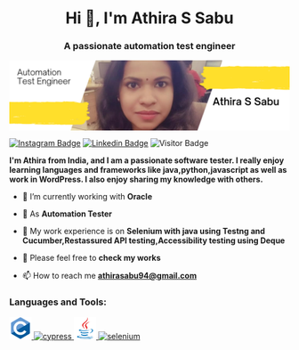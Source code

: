 <h1 align="center">Hi 👋, I'm Athira S Sabu</h1>
<h3 align="center">A passionate automation test engineer</h3>
<img align="center" src="https://raw.githubusercontent.com/athirassabu/athirassabu/main/img01.PNG"/>

[![Instagram Badge](https://img.shields.io/badge/-athira_s_sabu-blueviolet?style=plastic-square&logo=instagram&logoColor=white&link=https://instagram.com/athira_s_sabu/)](https://instagram.com/athira_s_sabu)
[![Linkedin Badge](https://img.shields.io/badge/-athira_s_sabu-blue?style=plastic-square&logo=Linkedin&logoColor=white&link=https://www.linkedin.com/in/athira-s-sabu/)](https://www.linkedin.com/in/athira-s-sabu/)
![Visitor Badge](https://visitor-badge.laobi.icu/badge?page_id=athirassabu)

**I'm Athira from India, and I am a passionate software tester. I really enjoy learning languages and frameworks like java,python,javascript as well as work in WordPress. I also enjoy sharing my knowledge with others.**

- 🔭 I’m currently working with **Oracle**

- 🌱 As **Automation Tester**

- 👯 My work experience is on **Selenium with java using Testng and Cucumber,Restassured API testing,Accessibility testing using Deque**

- 💬 Please feel free to **check my works**

- 📫 How to reach me **athirasabu94@gmail.com**


<h3 align="left">Languages and Tools:</h3>
<p align="left"> <a href="https://www.cprogramming.com/" target="_blank"> <img src="https://raw.githubusercontent.com/devicons/devicon/master/icons/c/c-original.svg" alt="c" width="40" height="40"/> </a> <a href="https://www.cypress.io" target="_blank"> <img src="https://raw.githubusercontent.com/simple-icons/simple-icons/6e46ec1fc23b60c8fd0d2f2ff46db82e16dbd75f/icons/cypress.svg" alt="cypress" width="40" height="40"/> </a> <a href="https://www.java.com" target="_blank"> <img src="https://raw.githubusercontent.com/devicons/devicon/master/icons/java/java-original.svg" alt="java" width="40" height="40"/> </a> <a href="https://www.selenium.dev" target="_blank"> <img src="https://raw.githubusercontent.com/detain/svg-logos/780f25886640cef088af994181646db2f6b1a3f8/svg/selenium-logo.svg" alt="selenium" width="40" height="40"/> </a> </p>
